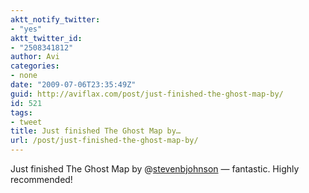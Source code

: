 ```yaml
---
aktt_notify_twitter:
- "yes"
aktt_twitter_id:
- "2508341812"
author: Avi
categories:
- none
date: "2009-07-06T23:35:49Z"
guid: http://aviflax.com/post/just-finished-the-ghost-map-by/
id: 521
tags:
- tweet
title: Just finished The Ghost Map by…
url: /post/just-finished-the-ghost-map-by/
---
```

Just finished The Ghost Map by @[stevenbjohnson](http://twitter.com/stevenbjohnson) — fantastic. Highly recommended!